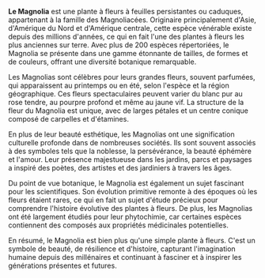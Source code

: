 **Le Magnolia** est une plante à fleurs à feuilles persistantes ou caduques, appartenant à la famille des Magnoliacées. Originaire principalement d'Asie, d'Amérique du Nord et d'Amérique centrale, cette espèce vénérable existe depuis des millions d'années, ce qui en fait l'une des plantes à fleurs les plus anciennes sur terre. Avec plus de 200 espèces répertoriées, le Magnolia se présente dans une gamme étonnante de tailles, de formes et de couleurs, offrant une diversité botanique remarquable.

Les Magnolias sont célèbres pour leurs grandes fleurs, souvent parfumées, qui apparaissent au printemps ou en été, selon l'espèce et la région géographique. Ces fleurs spectaculaires peuvent varier du blanc pur au rose tendre, au pourpre profond et même au jaune vif. La structure de la fleur du Magnolia est unique, avec de larges pétales et un centre conique composé de carpelles et d'étamines.

En plus de leur beauté esthétique, les Magnolias ont une signification culturelle profonde dans de nombreuses sociétés. Ils sont souvent associés à des symboles tels que la noblesse, la persévérance, la beauté éphémère et l'amour. Leur présence majestueuse dans les jardins, parcs et paysages a inspiré des poètes, des artistes et des jardiniers à travers les âges.

Du point de vue botanique, le Magnolia est également un sujet fascinant pour les scientifiques. Son évolution primitive remonte à des époques où les fleurs étaient rares, ce qui en fait un sujet d'étude précieux pour comprendre l'histoire évolutive des plantes à fleurs. De plus, les Magnolias ont été largement étudiés pour leur phytochimie, car certaines espèces contiennent des composés aux propriétés médicinales potentielles.

En résumé, le Magnolia est bien plus qu'une simple plante à fleurs. C'est un symbole de beauté, de résilience et d'histoire, capturant l'imagination humaine depuis des millénaires et continuant à fasciner et à inspirer les générations présentes et futures.